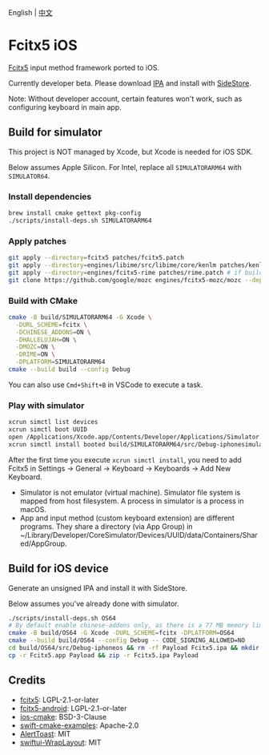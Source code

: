 English
|
[中文](README.zh-CN.md)

# Fcitx5 iOS

[Fcitx5](https://github.com/fcitx/fcitx5) input method framework ported to iOS.

Currently developer beta. Please download [IPA](https://github.com/fcitx-contrib/fcitx5-ios/releases/tag/latest) and install with [SideStore](https://github.com/SideStore/SideStore).

Note: Without developer account, certain features won't work, such as configuring keyboard in main app.

## Build for simulator
This project is NOT managed by Xcode,
but Xcode is needed for iOS SDK.

Below assumes Apple Silicon.
For Intel, replace all `SIMULATORARM64` with `SIMULATOR64`.

### Install dependencies
```sh
brew install cmake gettext pkg-config
./scripts/install-deps.sh SIMULATORARM64
```

### Apply patches
```sh
git apply --directory=fcitx5 patches/fcitx5.patch
git apply --directory=engines/libime/src/libime/core/kenlm patches/kenlm.patch
git apply --directory=engines/fcitx5-rime patches/rime.patch # if building with Rime
git clone https://github.com/google/mozc engines/fcitx5-mozc/mozc --depth=1 --recurse-submodules # if building with Mozc
```

### Build with CMake
```sh
cmake -B build/SIMULATORARM64 -G Xcode \
  -DURL_SCHEME=fcitx \
  -DCHINESE_ADDONS=ON \
  -DHALLELUJAH=ON \
  -DMOZC=ON \
  -DRIME=ON \
  -DPLATFORM=SIMULATORARM64
cmake --build build --config Debug
```

You can also use `Cmd+Shift+B` in VSCode to execute a task.

### Play with simulator
```sh
xcrun simctl list devices
xcrun simctl boot UUID
open /Applications/Xcode.app/Contents/Developer/Applications/Simulator.app
xcrun simctl install booted build/SIMULATORARM64/src/Debug-iphonesimulator/Fcitx5.app
```
After the first time you execute `xcrun simctl install`,
you need to add Fcitx5 in Settings -> General -> Keyboard -> Keyboards -> Add New Keyboard.

* Simulator is not emulator (virtual machine). Simulator file system is mapped from host filesystem. A process in simulator is a process in macOS.
* App and input method (custom keyboard extension) are different programs. They share a directory (via App Group) in ~/Library/Developer/CoreSimulator/Devices/UUID/data/Containers/Shared/AppGroup.

## Build for iOS device
Generate an unsigned IPA and install it with SideStore.

Below assumes you've already done with simulator.

```sh
./scripts/install-deps.sh OS64
# By default enable chinese-addons only, as there is a 77 MB memory limit.
cmake -B build/OS64 -G Xcode -DURL_SCHEME=fcitx -DPLATFORM=OS64
cmake --build build/OS64 --config Debug -- CODE_SIGNING_ALLOWED=NO
cd build/OS64/src/Debug-iphoneos && rm -rf Payload Fcitx5.ipa && mkdir Payload
cp -r Fcitx5.app Payload && zip -r Fcitx5.ipa Payload
```

## Credits
* [fcitx5](https://github.com/fcitx/fcitx5): LGPL-2.1-or-later
* [fcitx5-android](https://github.com/fcitx5-android/fcitx5-android): LGPL-2.1-or-later
* [ios-cmake](https://github.com/leetal/ios-cmake): BSD-3-Clause
* [swift-cmake-examples](https://github.com/apple/swift-cmake-examples): Apache-2.0
* [AlertToast](https://github.com/elai950/AlertToast): MIT
* [swiftui-WrapLayout](https://github.com/FluidGroup/swiftui-WrapLayout): MIT

